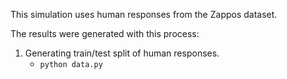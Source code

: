 This simulation uses human responses from the Zappos dataset.

The results were generated with this process:

1. Generating train/test split of human responses.
    * `python data.py`
